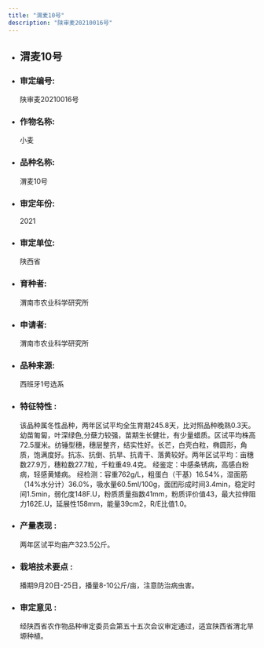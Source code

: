 ```yaml
---
title: "渭麦10号"
description: "陕审麦20210016号"
---
```

* ## 渭麦10号
* ###  审定编号:  
   陕审麦20210016号

*  ### 作物名称:  
   小麦

*   ###  品种名称: 
    渭麦10号

*   ### 审定年份: 
    2021

*   ### 审定单位:  
    陕西省

*   ### 育种者:  
    渭南市农业科学研究所

*   ### 申请者:  
    渭南市农业科学研究所

*   ### 品种来源:  
    西班牙1号选系

*   ### 特征特性 : 
    该品种属冬性品种，两年区试平均全生育期245.8天，比对照品种晚熟0.3天。幼苗匍匐，叶深绿色,分蘖力较强，苗期生长健壮，有少量蜡质。区试平均株高72.5厘米。纺锤型穗，穗层整齐，结实性好。长芒，白壳白粒，椭圆形，角质，饱满度好。抗冻、抗倒、抗旱、抗青干、落黄较好。两年区试平均：亩穗数27.9万，穗粒数27.7粒，千粒重49.4克。
经鉴定：中感条锈病，高感白粉病，轻感黄矮病。
经检测：容重762g/L，粗蛋白（干基）16.54%，湿面筋（14%水分计）36.0%，吸水量60.5ml/100g，面团形成时间3.4min，稳定时间1.5min，弱化度148F.U，粉质质量指数41mm，粉质评价值43，最大拉伸阻力162E.U，延展性158mm，能量39cm2，R/E比值1.0。

*   ### 产量表现 : 
    两年区试平均亩产323.5公斤。

*   ### 栽培技术要点 : 
    播期9月20日-25日，播量8-10公斤/亩，注意防治病虫害。

*   ### 审定意见 : 
    经陕西省农作物品种审定委员会第五十五次会议审定通过，适宜陕西省渭北旱塬种植。
